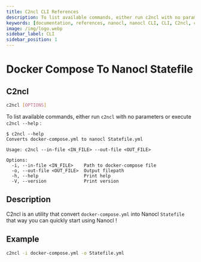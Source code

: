 ```yaml
---
title: C2ncl CLI References
description: To list available commands, either run c2ncl with no parameters or execute c2ncl --help
keywords: [documentation, references, nanocl, nanocl CLI, CLI, C2ncl, convert docker compose to nanocl, docker compose, statefile]
image: /img/logo.webp
sidebar_label: CLI
sidebar_position: 1
---
```


# Docker Compose To Nanocl Statefile

## C2ncl

```sh
c2ncl [OPTIONS]
```

To list available commands, either run `c2ncl` with no parameters or execute `c2ncl --help` :

```console
$ c2ncl --help
Converts docker-compose.yml to nanocl Statefile.yml

Usage: c2ncl --in-file <IN_FILE> --out-file <OUT_FILE>

Options:
  -i, --in-file <IN_FILE>    Path to docker-compose file
  -o, --out-file <OUT_FILE>  Output filepath
  -h, --help                 Print help
  -V, --version              Print version
```

## Description

C2ncl is an utility that convert `docker-compose.yml` into Nanocl `Statefile` that way you can quickly start using Nanocl !


## Example

```sh
c2ncl -i docker-compose.yml -o Statefile.yml
```
